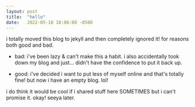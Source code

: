 ```yaml
---
layout: post
title:  "hello"
date:   2022-05-18 18:06:00 -0500
---
```


i totally moved this blog to jekyll and then completely ignored it! for reasons both good and bad.

- bad: i've been lazy & can't make this a habit. i also accidentally took down my blog and just... didn't have the confidence to put it back up.

- good: i've decided i want to put less of myself online and that's totally fine! but now i have an empty blog. lol!

i do think it would be cool if i shared stuff here SOMETIMES but i can't promise it. okay! seeya later.
